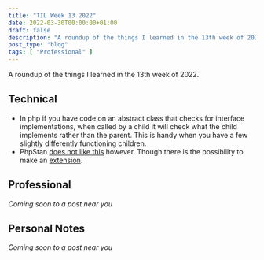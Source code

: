 ```yaml
---
title: "TIL Week 13 2022"
date: 2022-03-30T00:00:00+01:00
draft: false
description: "A roundup of the things I learned in the 13th week of 2022."
post_type: "blog"
tags: [ "Professional" ]
---
```


A roundup of the things I learned in the 13th week of 2022.

## Technical

* In php if you have code on an abstract class that checks for interface implementations, when called by a child it will check what the child implements rather than the parent. This is handy when you have a few slightly differently functioning children.
* PhpStan [does not like this](https://phpstan.org/writing-php-code/narrowing-types#custom-type-checking-functions-and-methods) however. Though there is the possibility to make an [extension](https://phpstan.org/developing-extensions/type-specifying-extensions).

## Professional

*Coming soon to a post near you*

## Personal Notes

*Coming soon to a post near you*